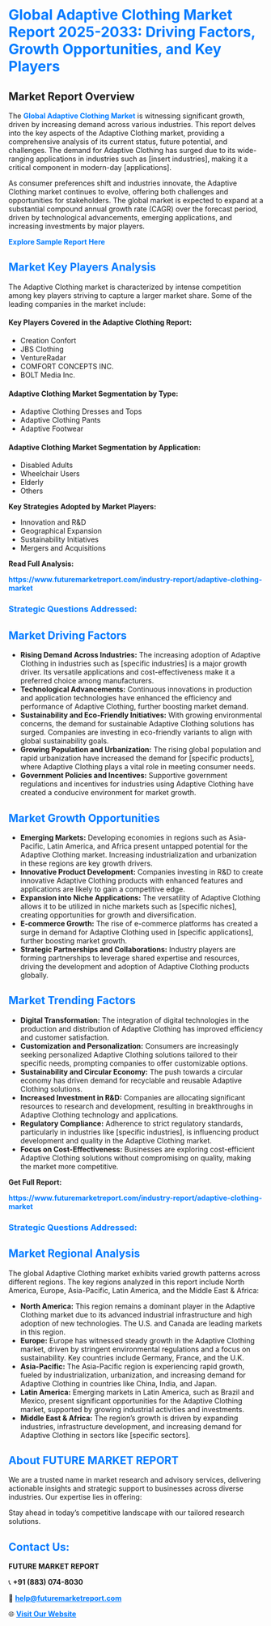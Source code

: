 <h1 style="color: #007BFF;">Global Adaptive Clothing Market Report 2025-2033: Driving Factors, Growth Opportunities, and Key Players</h1>

<section id="overview">
<h2>Market Report Overview</h2>
<p>The <a href="https://www.futuremarketreport.com/industry-report/adaptive-clothing-market" style="color: #007BFF; text-decoration: none;"><strong>Global Adaptive Clothing Market</strong></a> is witnessing significant growth, driven by increasing demand across various industries. This report delves into the key aspects of the Adaptive Clothing market, providing a comprehensive analysis of its current status, future potential, and challenges. The demand for Adaptive Clothing has surged due to its wide-ranging applications in industries such as [insert industries], making it a critical component in modern-day [applications].</p>
<p>As consumer preferences shift and industries innovate, the Adaptive Clothing market continues to evolve, offering both challenges and opportunities for stakeholders. The global market is expected to expand at a substantial compound annual growth rate (CAGR) over the forecast period, driven by technological advancements, emerging applications, and increasing investments by major players.</p>
</section>

<section id="overview">
<p><a href="https://www.futuremarketreport.com/request-sample/reportId=87450" style="color: #007BFF; text-decoration: none;"><strong>Explore Sample Report Here</strong></a></p>
</section>

<section id="key-players">
<h2 style="color: #007BFF;">Market Key Players Analysis</h2>
<p>The Adaptive Clothing market is characterized by intense competition among key players striving to capture a larger market share. Some of the leading companies in the market include:</p>
<h4>Key Players Covered in the Adaptive Clothing Report:</h4>
<ul><li>Creation Confort</li><li>JBS Clothing</li><li>VentureRadar</li><li>COMFORT CONCEPTS INC.</li><li>BOLT Media Inc.</li></ul>
<h4>Adaptive Clothing Market Segmentation by Type:</h4>
<ul><li>Adaptive Clothing Dresses and Tops</li><li>Adaptive Clothing Pants</li><li>Adaptive Footwear</li></ul>

<h4>Adaptive Clothing Market Segmentation by Application:</h4>
<ul><li>Disabled Adults</li><li>Wheelchair Users</li><li>Elderly</li><li>Others</li></ul>
<p><strong>Key Strategies Adopted by Market Players:</strong></p>
<ul>
<li>Innovation and R&D</li>
<li>Geographical Expansion</li>
<li>Sustainability Initiatives</li>
<li>Mergers and Acquisitions</li>
</ul>
</section>

<section>
<p><strong>Read Full Analysis: </strong></p><a href="https://www.futuremarketreport.com/industry-report/adaptive-clothing-market" style="color: #007BFF; text-decoration: none;"><strong>https://www.futuremarketreport.com/industry-report/adaptive-clothing-market</strong></a>
<h3 style="color: #007BFF;">Strategic Questions Addressed:</h3>
</section>

<section id="driving-factors">
<h2 style="color: #007BFF;">Market Driving Factors</h2>
<ul>
<li><strong>Rising Demand Across Industries:</strong> The increasing adoption of Adaptive Clothing in industries such as [specific industries] is a major growth driver. Its versatile applications and cost-effectiveness make it a preferred choice among manufacturers.</li>
<li><strong>Technological Advancements:</strong> Continuous innovations in production and application technologies have enhanced the efficiency and performance of Adaptive Clothing, further boosting market demand.</li>
<li><strong>Sustainability and Eco-Friendly Initiatives:</strong> With growing environmental concerns, the demand for sustainable Adaptive Clothing solutions has surged. Companies are investing in eco-friendly variants to align with global sustainability goals.</li>
<li><strong>Growing Population and Urbanization:</strong> The rising global population and rapid urbanization have increased the demand for [specific products], where Adaptive Clothing plays a vital role in meeting consumer needs.</li>
<li><strong>Government Policies and Incentives:</strong> Supportive government regulations and incentives for industries using Adaptive Clothing have created a conducive environment for market growth.</li>
</ul>
</section>

<section id="growth-opportunities">
<h2 style="color: #007BFF;">Market Growth Opportunities</h2>
<ul>
<li><strong>Emerging Markets:</strong> Developing economies in regions such as Asia-Pacific, Latin America, and Africa present untapped potential for the Adaptive Clothing market. Increasing industrialization and urbanization in these regions are key growth drivers.</li>
<li><strong>Innovative Product Development:</strong> Companies investing in R&D to create innovative Adaptive Clothing products with enhanced features and applications are likely to gain a competitive edge.</li>
<li><strong>Expansion into Niche Applications:</strong> The versatility of Adaptive Clothing allows it to be utilized in niche markets such as [specific niches], creating opportunities for growth and diversification.</li>
<li><strong>E-commerce Growth:</strong> The rise of e-commerce platforms has created a surge in demand for Adaptive Clothing used in [specific applications], further boosting market growth.</li>
<li><strong>Strategic Partnerships and Collaborations:</strong> Industry players are forming partnerships to leverage shared expertise and resources, driving the development and adoption of Adaptive Clothing products globally.</li>
</ul>
</section>

<section id="trending-factors">
<h2 style="color: #007BFF;">Market Trending Factors</h2>
<ul>
<li><strong>Digital Transformation:</strong> The integration of digital technologies in the production and distribution of Adaptive Clothing has improved efficiency and customer satisfaction.</li>
<li><strong>Customization and Personalization:</strong> Consumers are increasingly seeking personalized Adaptive Clothing solutions tailored to their specific needs, prompting companies to offer customizable options.</li>
<li><strong>Sustainability and Circular Economy:</strong> The push towards a circular economy has driven demand for recyclable and reusable Adaptive Clothing solutions.</li>
<li><strong>Increased Investment in R&D:</strong> Companies are allocating significant resources to research and development, resulting in breakthroughs in Adaptive Clothing technology and applications.</li>
<li><strong>Regulatory Compliance:</strong> Adherence to strict regulatory standards, particularly in industries like [specific industries], is influencing product development and quality in the Adaptive Clothing market.</li>
<li><strong>Focus on Cost-Effectiveness:</strong> Businesses are exploring cost-efficient Adaptive Clothing solutions without compromising on quality, making the market more competitive.</li>
</ul>
</section>

<section>
<p><strong>Get Full Report: </strong></p><a href="https://www.futuremarketreport.com/industry-report/adaptive-clothing-market" style="color: #007BFF; text-decoration: none;"><strong>https://www.futuremarketreport.com/industry-report/adaptive-clothing-market</strong></a>
<h3 style="color: #007BFF;">Strategic Questions Addressed:</h3>
</section>


<section id="regional-analysis">
<h2 style="color: #007BFF;">Market Regional Analysis</h2>
<p>The global Adaptive Clothing market exhibits varied growth patterns across different regions. The key regions analyzed in this report include North America, Europe, Asia-Pacific, Latin America, and the Middle East & Africa:</p>
<ul>
<li><strong>North America:</strong> This region remains a dominant player in the Adaptive Clothing market due to its advanced industrial infrastructure and high adoption of new technologies. The U.S. and Canada are leading markets in this region.</li>
<li><strong>Europe:</strong> Europe has witnessed steady growth in the Adaptive Clothing market, driven by stringent environmental regulations and a focus on sustainability. Key countries include Germany, France, and the U.K.</li>
<li><strong>Asia-Pacific:</strong> The Asia-Pacific region is experiencing rapid growth, fueled by industrialization, urbanization, and increasing demand for Adaptive Clothing in countries like China, India, and Japan.</li>
<li><strong>Latin America:</strong> Emerging markets in Latin America, such as Brazil and Mexico, present significant opportunities for the Adaptive Clothing market, supported by growing industrial activities and investments.</li>
<li><strong>Middle East & Africa:</strong> The region’s growth is driven by expanding industries, infrastructure development, and increasing demand for Adaptive Clothing in sectors like [specific sectors].</li>
</ul>
</section>

<footer>
<h2 style="color: #007BFF;">About FUTURE MARKET REPORT</h2>
<p>We are a trusted name in market research and advisory services, delivering actionable insights and strategic support to businesses across diverse industries. Our expertise lies in offering:</p>

<p>Stay ahead in today’s competitive landscape with our tailored research solutions.</p>

<h2 style="color: #007BFF;">Contact Us:</h2>
<p><strong>FUTURE MARKET REPORT</strong></p>
<p>📞 <strong>+91 (883) 074-8030</strong></p>
<p>📧 <strong><a href="mailto:help@futuremarketreport.com" style="color: #007BFF;">help@futuremarketreport.com</a></strong></p>
<p>🌐 <strong><a href="https://www.futuremarketreport.com/" style="color: #007BFF;">Visit Our Website</a></strong></p>
</footer>